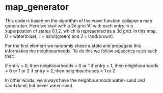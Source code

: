 # map_generator
This code is based on the algorithm of the wave function collapse a map generation. Here we start with a 2d grid 'A' with each entry in a superpostion of states 0,1,2, which is represented as a 3d grid. In this map, 0 = water(blue), 1 = sand(green) and 2 = land(brown).

For the first element we randomly chose a state and propagate this information the neighbourhoods. To do this we follow adjacency rules such that:

if entry = 0, then neighbourhoods = 0 or 1
if entry = 1, then neighbourhoods = 0 or 1 or 2
if entry = 2, then neighbourhoods = 1 or 2

In other words, we always have the neighbourhoods water+sand and sand+land, but never water+land.
